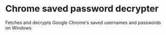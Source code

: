 # Chrome saved password decrypter

Fetches and decrypts Google Chrome's saved usernames and passwords on Windows